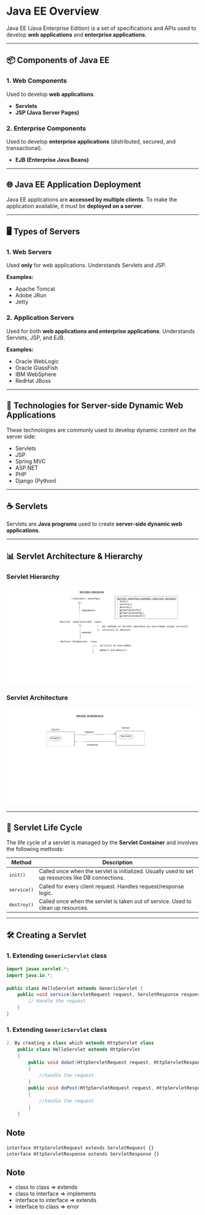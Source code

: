 # Java EE Overview

Java EE (Java Enterprise Edition) is a set of specifications and APIs used to develop **web applications** and **enterprise applications**.

---

## 📦 Components of Java EE

### 1. Web Components
Used to develop **web applications**.

- **Servlets**
- **JSP (Java Server Pages)**

### 2. Enterprise Components
Used to develop **enterprise applications** (distributed, secured, and transactional).

- **EJB (Enterprise Java Beans)**

---

## 🌐 Java EE Application Deployment

Java EE applications are **accessed by multiple clients**. To make the application available, it must be **deployed on a server**.

---

## 🖥️ Types of Servers

### 1. Web Servers
Used **only** for web applications. Understands Servlets and JSP.

**Examples:**
- Apache Tomcat
- Adobe JRun
- Jetty

### 2. Application Servers
Used for both **web applications and enterprise applications**. Understands Servlets, JSP, and EJB.

**Examples:**
- Oracle WebLogic
- Oracle GlassFish
- IBM WebSphere
- RedHat JBoss

---

## 🔧 Technologies for Server-side Dynamic Web Applications

These technologies are commonly used to develop dynamic content on the server side:

- Servlets
- JSP
- Spring MVC
- ASP.NET
- PHP
- Django (Python)

---

## ☕ Servlets

Servlets are **Java programs** used to create **server-side dynamic web applications**.

---

## 📊 Servlet Architecture & Hierarchy

### Servlet Hierarchy

![Servlet Hierarchy](./Servlet_Hierarchy.png)

### Servlet Architecture

![Servlet Architecture](./Servlet_Architecture.png)

---

## 🔁 Servlet Life Cycle

The life cycle of a servlet is managed by the **Servlet Container** and involves the following methods:

| Method     | Description                                      |
|------------|--------------------------------------------------|
| `init()`   | Called once when the servlet is initialized. Usually used to set up resources like DB connections. |
| `service()`| Called for every client request. Handles request/response logic. |
| `destroy()`| Called once when the servlet is taken out of service. Used to clean up resources. |

---

## 🛠️ Creating a Servlet

### 1. Extending `GenericServlet` class

```java
import javax.servlet.*;
import java.io.*;

public class HelloServlet extends GenericServlet {
    public void service(ServletRequest request, ServletResponse response) throws ServletException, IOException {
        // Handle the request
    }
}
```

### 1. Extending `GenericServlet` class

```java	
2. By creating a class which extends HttpServlet class
    public class HelloServlet extends HttpServlet
    {
        public void doGet(HttpServletRequest request, HttpServletResponse response) throws ServletException, IOException
        {
	        //handle the request
        }
        public void doPost(HttpServletRequest request, HttpServletResponse response) throws ServletException, IOException
        {
	        //handle the request
        }
    }
```

Note
----
```
interface HttpServletRequest extends ServletRequest {}
interface HttpServletResponse extends ServletResponse {}
```

Note
----
 - class to class => extends
 - class to interface => implements
 - interface to interface => extends
 - interface to class => error

